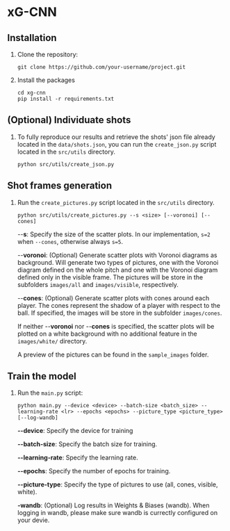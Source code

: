 # xG-CNN


## Installation

1. Clone the repository:

   ```shell
   git clone https://github.com/your-username/project.git

2. Install the packages
   ```shell
   cd xg-cnn
   pip install -r requirements.txt

## (Optional) Individuate shots
1. To fully reproduce our results and retrieve the shots' json file already located in the `data/shots.json`, you can run the `create_json.py` script located in the `src/utils` directory. 
   ```shell
   python src/utils/create_json.py
   ```

## Shot frames generation
1. Run the `create_pictures.py` script located in the `src/utils` directory. 
   ```shell
   python src/utils/create_pictures.py --s <size> [--voronoi] [--cones]
   ```

    --**s**: Specify the size of the scatter plots. In our implementation, `s=2` when `--cones`, otherwise always `s=5`.  

    --**voronoi**: (Optional) Generate scatter plots with Voronoi diagrams as background. Will generate two types of pictures, one with the Voronoi diagram defined on the whole pitch and one with the Voronoi diagram defined only in the visible frame. The pictures will be store in the subfolders `images/all` and `images/visible`, respectively.
    
    --**cones**: (Optional) Generate scatter plots with cones around each player. The cones represent the shadow of a player with respect to the ball. If specified, the images will be store in the subfolder `images/cones`. 

    If neither --**voronoi** nor --**cones** is specified, the scatter plots will be plotted on a white background with no additional feature in the `images/white/` directory.

    A preview of the pictures can be found in the `sample_images` folder. 

## Train the model
1. Run the `main.py` script:
   ```shell
   python main.py --device <device> --batch-size <batch_size> --learning-rate <lr> --epochs <epochs> --picture_type <picture_type> [--log-wandb]
   ```

    **--device**: Specify the device for training

    **--batch-size**: Specify the batch size for training.

    **--learning-rate**: Specify the learning rate. 

    **--epochs**: Specify the number of epochs for training.

    **--picture-type**: Specify the type of pictures to use (all, cones, visible, white).

    **-wandb**: (Optional) Log results in Weights & Biases (wandb). When logging in wandb, please make sure wandb is currectly configured on your devie.
